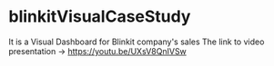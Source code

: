 # blinkitVisualCaseStudy
It is a Visual Dashboard for Blinkit company's sales
The link to video presentation ->
https://youtu.be/UXsV8QnIVSw
